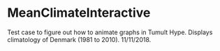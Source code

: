 # MeanClimateInteractive
Test case to figure out how to animate graphs in Tumult Hype. Displays climatology of Denmark (1981 to 2010). 11/11/2018. 
